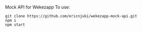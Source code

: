 Mock API for Wekezapp
To use:

```
git clone https://github.com/ericnjuki/wekezapp-mock-api.git
npm i
npm start
```